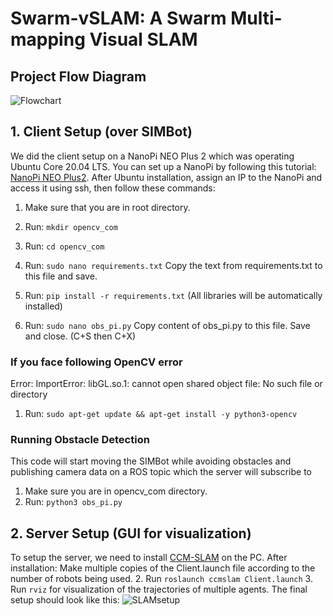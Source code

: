 # Swarm-vSLAM: A Swarm Multi-mapping Visual SLAM
## Project Flow Diagram
![Flowchart](https://github.com/srl-ncra/swarm-vslam/blob/main/Flowchart.jpg?raw=true)
## 1. Client Setup (over SIMBot)
We did the client setup on a NanoPi NEO Plus 2 which was operating Ubuntu Core 20.04 LTS. You can set up a NanoPi by following this tutorial: [NanoPi NEO Plus2](https://wiki.friendlyarm.com/wiki/index.php/NanoPi_NEO_Plus2). 
After Ubuntu installation, assign an IP to the NanoPi and access it using ssh, then follow these commands:

1. Make sure that you are in root directory.

2. Run: `mkdir opencv_com`
3. Run: `cd opencv_com`

4. Run: `sudo nano requirements.txt`
	Copy the text from requirements.txt to this file and save.

5. Run: `pip install -r requirements.txt` (All libraries will be automatically installed)

6. Run: `sudo nano obs_pi.py`
	Copy content of obs_pi.py to this file.
	Save and close. (C+S then C+X)

### If you face following OpenCV error  
	
Error: ImportError: libGL.so.1: cannot open shared object file: No such file or directory

1. Run: `sudo apt-get update && apt-get install -y python3-opencv`

### Running Obstacle Detection 
This code will start moving the SIMBot while avoiding obstacles and publishing camera data on a ROS topic which the server will subscribe to
1. Make sure you are in opencv_com directory.
2. Run: `python3 obs_pi.py`

  
## 2. Server Setup (GUI for visualization) 
To setup the server, we need to install [CCM-SLAM](https://github.com/VIS4ROB-lab/ccm_slam) on the PC. After installation:
Make multiple copies of the Client.launch file according to the number of robots being used. 
2. Run `roslaunch ccmslam Client.launch`
3. Run `rviz` for visualization of the trajectories of multiple agents.
The final setup should look like this:
![SLAMsetup](https://github.com/srl-ncra/swarm-vslam/blob/main/SLAM_setup.jpg?raw=true)
